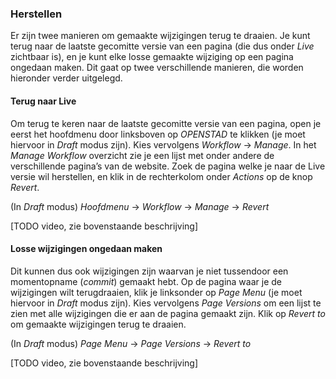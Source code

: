 ### Herstellen

Er zijn twee manieren om gemaakte wijzigingen terug te draaien. Je kunt terug naar de laatste gecomitte versie van een pagina (die dus onder _Live_ zichtbaar is), en je kunt elke losse gemaakte wijziging op een pagina ongedaan maken. Dit gaat op twee verschillende manieren, die worden hieronder verder uitgelegd.


#### Terug naar Live

Om terug te keren naar de laatste gecomitte versie van een pagina, open je eerst het hoofdmenu door linksboven op _OPENSTAD_ te klikken (je moet hiervoor in _Draft_ modus zijn). Kies vervolgens _Workflow_ → _Manage_. In het _Manage Workflow_ overzicht zie je een lijst met onder andere de verschillende pagina’s van de website. Zoek de pagina welke je naar de Live versie wil herstellen, en klik in de rechterkolom onder _Actions_ op de knop _Revert_.

(In _Draft_ modus) _Hoofdmenu_ → _Workflow_ → _Manage_ → _Revert_

[TODO video, zie bovenstaande beschrijving]


#### Losse wijzigingen ongedaan maken

Dit kunnen dus ook wijzigingen zijn waarvan je niet tussendoor een momentopname (_commit_) gemaakt hebt. Op de pagina waar je de wijzigingen wilt terugdraaien, klik je linksonder op _Page Menu_ (je moet hiervoor in _Draft_ modus zijn). Kies vervolgens _Page Versions_ om een lijst te zien met alle wijzigingen die er aan de pagina gemaakt zijn. Klik op _Revert to_ om gemaakte wijzigingen terug te draaien.

(In _Draft_ modus) _Page Menu_ → _Page Versions_ → _Revert to_

[TODO video, zie bovenstaande beschrijving]